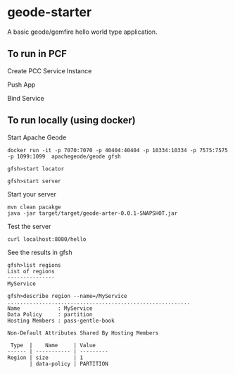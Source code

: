 # geode-starter
A basic geode/gemfire hello world type application.


## To run in PCF

Create PCC Service Instance

Push App

Bind Service


## To run locally (using docker)

Start Apache Geode
```
docker run -it -p 7070:7070 -p 40404:40404 -p 10334:10334 -p 7575:7575 -p 1099:1099  apachegeode/geode gfsh

gfsh>start locator

gfsh>start server
```

Start your server
```
mvn clean pacakge
java -jar target/target/geode-arter-0.0.1-SNAPSHOT.jar
```

Test the server
```
curl localhost:8080/hello
```

See the results in gfsh
```
gfsh>list regions
List of regions
---------------
MyService

gfsh>describe region --name=/MyService
..........................................................
Name            : MyService
Data Policy     : partition
Hosting Members : pass-gentle-book

Non-Default Attributes Shared By Hosting Members

 Type  |    Name     | Value
------ | ----------- | ---------
Region | size        | 1
       | data-policy | PARTITION
```

